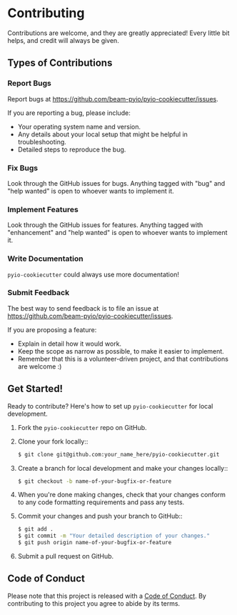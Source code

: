 # Contributing

Contributions are welcome, and they are greatly appreciated! Every little bit helps, and credit will always be given.

## Types of Contributions

### Report Bugs

Report bugs at <https://github.com/beam-pyio/pyio-cookiecutter/issues>.

If you are reporting a bug, please include:

- Your operating system name and version.
- Any details about your local setup that might be helpful in troubleshooting.
- Detailed steps to reproduce the bug.

### Fix Bugs

Look through the GitHub issues for bugs. Anything tagged with "bug" and "help wanted" is open to whoever wants to implement it.

### Implement Features

Look through the GitHub issues for features. Anything tagged with "enhancement" and "help wanted" is open to whoever wants to implement it.

### Write Documentation

`pyio-cookiecutter` could always use more documentation!

### Submit Feedback

The best way to send feedback is to file an issue at <https://github.com/beam-pyio/pyio-cookiecutter/issues>.

If you are proposing a feature:

- Explain in detail how it would work.
- Keep the scope as narrow as possible, to make it easier to implement.
- Remember that this is a volunteer-driven project, and that contributions are welcome :)

## Get Started!

Ready to contribute? Here's how to set up `pyio-cookiecutter` for local development.

1. Fork the `pyio-cookiecutter` repo on GitHub.
2. Clone your fork locally::

    ```bash
    $ git clone git@github.com:your_name_here/pyio-cookiecutter.git
    ```

3. Create a branch for local development and make your changes locally::

    ```bash
    $ git checkout -b name-of-your-bugfix-or-feature
    ```

4. When you're done making changes, check that your changes conform to any code formatting requirements and pass any tests.

5. Commit your changes and push your branch to GitHub::

    ```bash
    $ git add .
    $ git commit -m "Your detailed description of your changes."
    $ git push origin name-of-your-bugfix-or-feature
    ```

6. Submit a pull request on GitHub.

## Code of Conduct

Please note that this project is released with a [Code of Conduct](https://beam-pyio.github.io/pyio-cookiecutter/conduct.html). By contributing to this project you agree to abide by its terms.
